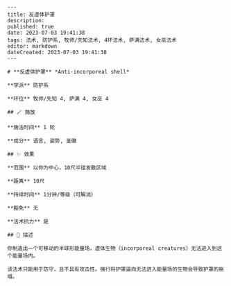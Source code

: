 
    ---
    title: 反虚体护罩
    description: 
    published: true
    date: 2023-07-03 19:41:38
    tags: 法术, 防护系, 牧师/先知法术, 4环法术, 萨满法术, 女巫法术
    editor: markdown
    dateCreated: 2023-07-03 19:41:38
    ---

    # **反虚体护罩** *Anti-incorporeal shell*

    **学派** 防护系 

    **环位** 牧师/先知 4, 萨满 4, 女巫 4

    ## 🪄 施放

    **施法时间** 1 轮

    **成分** 语言, 姿势, 圣徽

    ## ✨ 效果  

    **范围** 以你为中心，10尺半径发散区域

    **距离** 10尺  

    **持续时间** 1分钟/等级（可解消） 

    **豁免** 无

    **法术抗力** 是

    ## 📖 描述

    你制造出一个可移动的半球形能量场，虚体生物（incorporeal creatures）无法进入到这个能量场内。

    该法术只能用于防守，且不具有攻击性。强行将护罩逼向无法进入能量场的生物会导致护罩的崩塌。
    